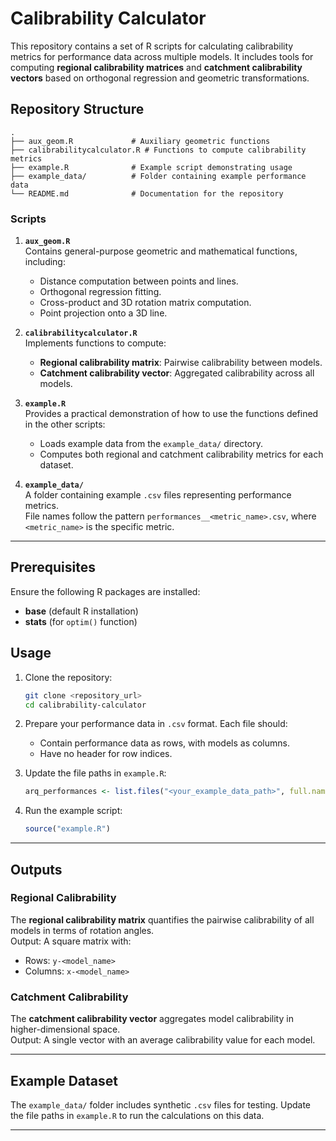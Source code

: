 
# Calibrability Calculator

This repository contains a set of R scripts for calculating calibrability metrics for performance data across multiple models. It includes tools for computing **regional calibrability matrices** and **catchment calibrability vectors** based on orthogonal regression and geometric transformations.

## Repository Structure

```
.
├── aux_geom.R             # Auxiliary geometric functions
├── calibrabilitycalculator.R # Functions to compute calibrability metrics
├── example.R              # Example script demonstrating usage
├── example_data/          # Folder containing example performance data
└── README.md              # Documentation for the repository
```

### Scripts

1. **`aux_geom.R`**  
   Contains general-purpose geometric and mathematical functions, including:
   - Distance computation between points and lines.
   - Orthogonal regression fitting.
   - Cross-product and 3D rotation matrix computation.
   - Point projection onto a 3D line.

2. **`calibrabilitycalculator.R`**  
   Implements functions to compute:
   - **Regional calibrability matrix**: Pairwise calibrability between models.
   - **Catchment calibrability vector**: Aggregated calibrability across all models.

3. **`example.R`**  
   Provides a practical demonstration of how to use the functions defined in the other scripts:
   - Loads example data from the `example_data/` directory.
   - Computes both regional and catchment calibrability metrics for each dataset.

4. **`example_data/`**  
   A folder containing example `.csv` files representing performance metrics.  
   File names follow the pattern `performances__<metric_name>.csv`, where `<metric_name>` is the specific metric.

---

## Prerequisites

Ensure the following R packages are installed:

- **base** (default R installation)
- **stats** (for `optim()` function)

## Usage

1. Clone the repository:
   ```bash
   git clone <repository_url>
   cd calibrability-calculator
   ```

2. Prepare your performance data in `.csv` format. Each file should:
   - Contain performance data as rows, with models as columns.
   - Have no header for row indices.

3. Update the file paths in `example.R`:
   ```R
   arq_performances <- list.files("<your_example_data_path>", full.names = TRUE)
   ```

4. Run the example script:
   ```R
   source("example.R")
   ```

---

## Outputs

### Regional Calibrability
The **regional calibrability matrix** quantifies the pairwise calibrability of all models in terms of rotation angles.  
Output: A square matrix with:
- Rows: `y-<model_name>`
- Columns: `x-<model_name>`

### Catchment Calibrability
The **catchment calibrability vector** aggregates model calibrability in higher-dimensional space.  
Output: A single vector with an average calibrability value for each model.

---

## Example Dataset

The `example_data/` folder includes synthetic `.csv` files for testing. Update the file paths in `example.R` to run the calculations on this data.

---




